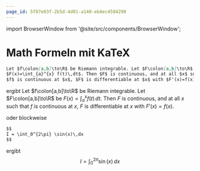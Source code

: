 ```yaml
---
page_id: 5f07e03f-2b5d-4d01-a140-eb4ec4584290
---
```

import BrowserWindow from '@site/src/components/BrowserWindow';

# Math Formeln mit KaTeX

```md
Let $f\colon[a,b]\to\R$ be Riemann integrable. Let $F\colon[a,b]\to\R$ be
$F(x)=\int_{a}^{x} f(t)\,dt$. Then $F$ is continuous, and at all $x$ such that
$f$ is continuous at $x$, $F$ is differentiable at $x$ with $F'(x)=f(x)$.
```	
ergibt
<BrowserWindow>
Let $f\colon[a,b]\to\R$ be Riemann integrable. Let $F\colon[a,b]\to\R$ be
$F(x)=\int_{a}^{x} f(t)\,dt$. Then $F$ is continuous, and at all $x$ such that
$f$ is continuous at $x$, $F$ is differentiable at $x$ with $F'(x)=f(x)$.

</BrowserWindow>

oder blockweise

```md
$$
I = \int_0^{2\pi} \sin(x)\,dx
$$
```

ergibt
<BrowserWindow>
$$
I = \int_0^{2\pi} \sin(x)\,dx
$$
</BrowserWindow>
